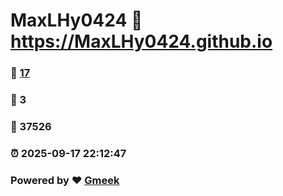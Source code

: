 # MaxLHy0424 :link: https://MaxLHy0424.github.io 
### :page_facing_up: [17](https://MaxLHy0424.github.io/tag.html) 
### :speech_balloon: 3 
### :hibiscus: 37526 
### :alarm_clock: 2025-09-17 22:12:47 
### Powered by :heart: [Gmeek](https://github.com/Meekdai/Gmeek)
